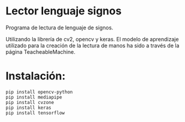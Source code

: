 # Lector lenguaje signos

Programa de lectura de lenguaje de signos.

Utilizando la librería de cv2, opencv y keras. El modelo de aprendizaje utilizado para la creación de la lectura de manos ha sido a través de la página TeacheableMachine.

# Instalación:
    pip install opencv-python
    pip install mediapipe
    pip install cvzone
    pip install keras
    pip install tensorflow
